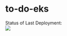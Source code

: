 # to-do-eks


Status of Last Deployment:<br>
<img src="https://github.com/makschihin/to-do-eks/workflows/CI_for_todo_app/badge.svg?branch=master"><br>

